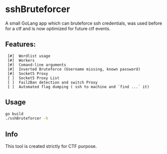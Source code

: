 # sshBruteforcer
A small GoLang app which can bruteforce ssh credentials, was used before for a ctf and is now optimized for future ctf events.

## Features:
```
 [#]  Wordlist usage
 [#]  Workers
 [#]  Comand-line arguments
 [#]  Inverted Bruteforce (Username missing, known password)
 [#]  Socket5 Proxy
 [ ]  Socket5 Proxy List
 [ ]  Fail2Ban detection and switch Proxy
 [ ]  Automated flag dumping ( ssh to machine and `find ...` it)
```

## Usage

```bash
go build
./sshBruteforcer -h
```


## Info
This tool is created strictly for CTF purpose.